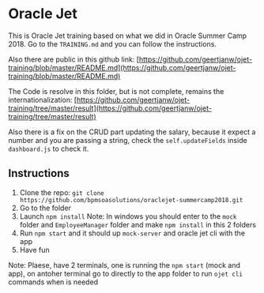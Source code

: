 # Oracle Jet

This is Oracle Jet training based on what we did in Oracle Summer Camp 2018. Go to the `TRAINING.md` and you can follow the instructions. 

Also there are public in this github link: 
[https://github.com/geertjanw/ojet-training/blob/master/README.md](https://github.com/geertjanw/ojet-training/blob/master/README.md)

The Code is resolve in this folder, but is not complete, remains the internationalization: 
[https://github.com/geertjanw/ojet-training/tree/master/result](https://github.com/geertjanw/ojet-training/tree/master/result)

Also there is a fix on the CRUD part updating the salary, because it expect a number and you are passing a string, check the `self.updateFields` inside `dashboard.js` to check it.

## Instructions

1. Clone the repo: `git clone https://github.com/bpmsoasolutions/oraclejet-summercamp2018.git`
2. Go to the folder
3. Launch `npm install` Note: In windows you should enter to the `mock` folder and `EmployeeManager` folder and make `npm install` in this 2 folders
4. Run `npm start` and it should up `mock-server` and oracle jet cli with the app
5. Have fun

Note: Plaese, have 2 terminals, one is running the `npm start` (mock and app), on antoher terminal go to directly to the app folder to run `ojet cli` commands when is needed

